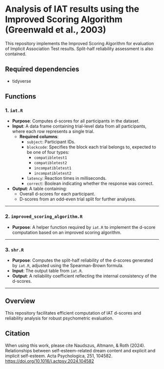 # Analysis of IAT results using the Improved Scoring Algorithm (Greenwald et al., 2003)
This repository implements the Improved Scoring Algorithm for evaluation of Implicit Association Test results. Split-half reliability assessment is also contained. 

## Required dependencies
* tidyverse

## Functions  

### 1. `iat.R`  
- **Purpose**: Computes d-scores for all participants in the dataset.  
- **Input**: A data frame containing trial-level data from all participants, where each row represents a single trial.  
  - **Required columns**:  
    - `subject`: Participant IDs.  
    - `blockcode`: Specifies the block each trial belongs to, expected to be one of four types:  
      - `compatibletest1`  
      - `compatibletest2`  
      - `incompatibletest1`  
      - `incompatibletest2`  
    - `latency`: Reaction times in milliseconds.  
    - `correct`: Boolean indicating whether the response was correct.  
- **Output**: A table containing:  
  - Overall d-scores for each participant.  
  - D-scores from an odd-even trial split for further analyses.  

---

### 2. `improved_scoring_algorithm.R`  
- **Purpose**: A helper function required by `iat.R` to implement the d-score computation based on an improved scoring algorithm.  

---

### 3. `shr.R`  
- **Purpose**: Computes the split-half reliability of the d-scores generated by `iat.R`, adjusted using the Spearman-Brown formula.  
- **Input**: The output table from `iat.R`.  
- **Output**: A reliability coefficient reflecting the internal consistency of the d-scores.  

---

## Overview  
This repository facilitates efficient computation of IAT d-scores and reliability analysis for robust psychometric evaluation.  

## Citation
When using this work, please cite Naudszus, Altmann, & Roth (2024). Relationships between self-esteem-related dream content and explicit and implicit self-esteem. Acta Psychologica, 251, 104582. https://doi.org/10.1016/j.actpsy.2024.104582



